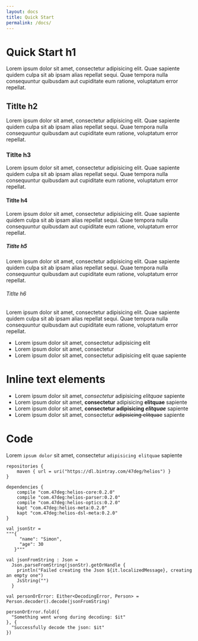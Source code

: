 ```yaml
---
layout: docs
title: Quick Start
permalink: /docs/
---
```


# Quick Start h1
Lorem ipsum dolor sit amet, consectetur adipisicing elit. Quae sapiente quidem culpa sit ab ipsam alias repellat sequi. Quae tempora nulla consequuntur quibusdam aut cupiditate eum ratione, voluptatum error repellat.

## Titlte h2
Lorem ipsum dolor sit amet, consectetur adipisicing elit. Quae sapiente quidem culpa sit ab ipsam alias repellat sequi. Quae tempora nulla consequuntur quibusdam aut cupiditate eum ratione, voluptatum error repellat.

### Titlte h3
Lorem ipsum dolor sit amet, consectetur adipisicing elit. Quae sapiente quidem culpa sit ab ipsam alias repellat sequi. Quae tempora nulla consequuntur quibusdam aut cupiditate eum ratione, voluptatum error repellat.

#### Titlte h4
Lorem ipsum dolor sit amet, consectetur adipisicing elit. Quae sapiente quidem culpa sit ab ipsam alias repellat sequi. Quae tempora nulla consequuntur quibusdam aut cupiditate eum ratione, voluptatum error repellat.

##### Titlte h5
Lorem ipsum dolor sit amet, consectetur adipisicing elit. Quae sapiente quidem culpa sit ab ipsam alias repellat sequi. Quae tempora nulla consequuntur quibusdam aut cupiditate eum ratione, voluptatum error repellat.

###### Titlte h6
Lorem ipsum dolor sit amet, consectetur adipisicing elit. Quae sapiente quidem culpa sit ab ipsam alias repellat sequi. Quae tempora nulla consequuntur quibusdam aut cupiditate eum ratione, voluptatum error repellat.

* Lorem ipsum dolor sit amet, consectetur adipisicing elit
* Lorem ipsum dolor sit amet, consectetur
* Lorem ipsum dolor sit amet, consectetur adipisicing elit quae sapiente

# Inline text elements
* Lorem ipsum dolor sit amet, *consectetur* adipisicing _elitquae_ sapiente
* Lorem ipsum dolor sit amet, **consectetur** adipisicing __elitquae__ sapiente
* Lorem ipsum dolor sit amet, **consectetur adipisicing _elitquae_** sapiente
* Lorem ipsum dolor sit amet, consectetur ~~adipisicing elitquae~~ sapiente

# Code
Lorem `ipsum dolor` sit amet, consectetur `adipisicing elitquae` sapiente

```
repositories {
    maven { url = uri("https://dl.bintray.com/47deg/helios") }
}

dependencies {
    compile "com.47deg:helios-core:0.2.0"
    compile "com.47deg:helios-parser:0.2.0"
    compile "com.47deg:helios-optics:0.2.0"
    kapt "com.47deg:helios-meta:0.2.0"
    kapt "com.47deg:helios-dsl-meta:0.2.0"
}
```

```
val jsonStr =
"""{
     "name": "Simon",
     "age": 30
   }"""

val jsonFromString : Json =
  Json.parseFromString(jsonStr).getOrHandle {
    println("Failed creating the Json ${it.localizedMessage}, creating an empty one")
    JsString("")
  }

val personOrError: Either<DecodingError, Person> = Person.decoder().decode(jsonFromString)

personOrError.fold({
  "Something went wrong during decoding: $it"
}, {
  "Successfully decode the json: $it"
})
```
